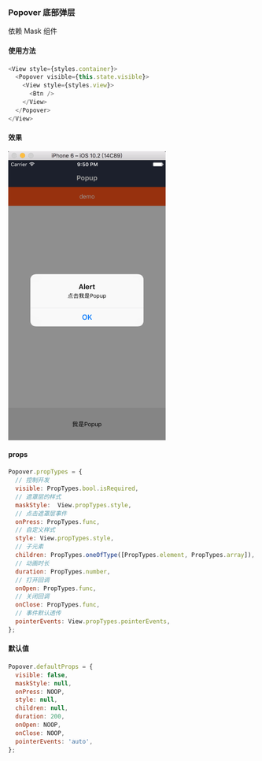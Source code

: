 ###  Popover 底部弹层

依赖 Mask 组件

#### 使用方法

```js
<View style={styles.container}>
  <Popover visible={this.state.visible}>
    <View style={styles.view}>
      <Btn />
    </View>
  </Popover>
</View>
```
#### 效果

 <img src="./demo.png" width = "320"  alt="图片名称" align=center />

#### props

```js
Popover.propTypes = {
  // 控制开发
  visible: PropTypes.bool.isRequired,
  // 遮罩层的样式
  maskStyle:  View.propTypes.style,
  // 点击遮罩层事件
  onPress: PropTypes.func,
  // 自定义样式
  style: View.propTypes.style,
  // 子元素
  children: PropTypes.oneOfType([PropTypes.element, PropTypes.array]),
  // 动画时长
  duration: PropTypes.number,
  // 打开回调
  onOpen: PropTypes.func,
  // 关闭回调
  onClose: PropTypes.func,
  // 事件默认透传
  pointerEvents: View.propTypes.pointerEvents,
};
```

#### 默认值

```js
Popover.defaultProps = {
  visible: false,
  maskStyle: null,
  onPress: NOOP,
  style: null,
  children: null,
  duration: 200,
  onOpen: NOOP,
  onClose: NOOP,
  pointerEvents: 'auto',
};
```
